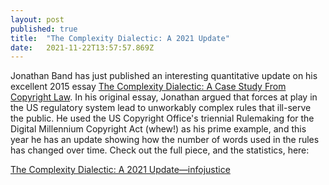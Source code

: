 ```yaml
---
layout: post 
published: true
title:  "The Complexity Dialectic: A 2021 Update" 
date:   2021-11-22T13:57:57.869Z 
---
```


Jonathan Band has just published an interesting quantitative update on his excellent 2015 essay [The Complexity Dialectic: A Case Study From Copyright Law](https://infojustice.org/archives/34061). In his original essay, Jonathan argued that forces at play in the US regulatory system lead to unworkably complex rules that ill-serve the public. He used the US Copyright Office's triennial Rulemaking for the Digital Millennium Copyright Act (whew!) as his prime example, and this year he has an update showing how the number of words used in the rules has changed over time. Check out the full piece, and the statistics, here:

[The Complexity Dialectic: A 2021 Update—infojustice](http://infojustice.org/archives/43776)

